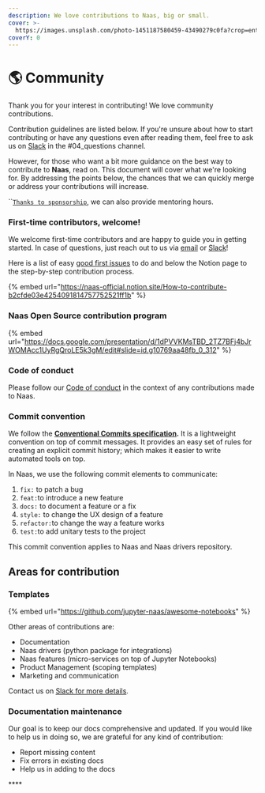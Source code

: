 ```yaml
---
description: We love contributions to Naas, big or small.
cover: >-
  https://images.unsplash.com/photo-1451187580459-43490279c0fa?crop=entropy&cs=srgb&fm=jpg&ixid=MnwxOTcwMjR8MHwxfHNlYXJjaHwyfHxwbGFuZXR8ZW58MHx8fHwxNjQ1NTgwOTI1&ixlib=rb-1.2.1&q=85
coverY: 0
---
```


# 🌎 Community

Thank you for your interest in contributing! We love community contributions.&#x20;

Contribution guidelines are listed below. If you're unsure about how to start contributing or have any questions even after reading them, feel free to ask us on [Slack](https://slack.airbyte.io) in the #04\_questions channel.

However, for those who want a bit more guidance on the best way to contribute to **Naas**, read on. This document will cover what we're looking for. By addressing the points below, the chances that we can quickly merge or address your contributions will increase.

``[`Thanks to sponsorship`](https://github.com/sponsors/jupyter-naas?preview=false\&sponsor=CashStory), we can also provide mentoring hours.



### First-time contributors, welcome!

We welcome first-time contributors and are happy to guide you in getting started. In case of questions, just reach out to us via [email](mailto:hello@naas.ai) or [Slack](https://slack.airbyte.io)!

Here is a list of easy [good first issues](https://github.com/jupyter-naas/awesome-notebooks/labels/good%20first%20issue) to do and below the Notion page to the step-by-step contribution process.&#x20;

{% embed url="https://naas-official.notion.site/How-to-contribute-b2cfde03e4254091814757752521ff1b" %}

### Naas Open Source contribution program

{% embed url="https://docs.google.com/presentation/d/1dPVVKMsTBD_2TZ7BFj4bJrWOMAcc1UyRgQroLE5k3gM/edit#slide=id.g10769aa48fb_0_312" %}

### Code of conduct

Please follow our [Code of conduct](project-overview/code-of-conduct.md) in the context of any contributions made to Naas.

### Commit convention

We follow the [**Conventional Commits specification**](https://www.conventionalcommits.org/en/v1.0.0/#summary)**.** It is a lightweight convention on top of commit messages. It provides an easy set of rules for creating an explicit commit history; which makes it easier to write automated tools on top.

In Naas, we use the following  commit elements to communicate:

1. `fix:` to patch a bug&#x20;
2. `feat:`to introduce a new feature&#x20;
3. `docs:` to document a feature or a fix
4. `style:` to change the UX design of a feature
5. `refactor:`to change the way a feature works&#x20;
6. `test:`to add unitary tests to the project&#x20;

This commit convention applies to Naas and Naas drivers repository.

## Areas for contribution

### Templates&#x20;

{% embed url="https://github.com/jupyter-naas/awesome-notebooks" %}

Other areas of contributions are:&#x20;

* Documentation&#x20;
* Naas drivers (python package for integrations)&#x20;
* Naas features (micro-services on top of Jupyter Notebooks)
* Product Management (scoping templates)
* Marketing and communication

Contact us on [Slack for more details](https://join.slack.com/t/naas-club/shared\_invite/zt-r187or6p-CwaKutBTxVeIIw6zJ0DHkw).

### **Documentation maintenance**

Our goal is to keep our docs comprehensive and updated. If you would like to help us in doing so, we are grateful for any kind of contribution:

* Report missing content
* Fix errors in existing docs
* Help us in adding to the docs

&#x20; **** &#x20;
